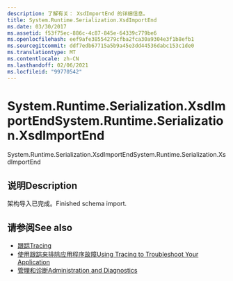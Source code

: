 ```yaml
---
description: 了解有关： XsdImportEnd 的详细信息。
title: System.Runtime.Serialization.XsdImportEnd
ms.date: 03/30/2017
ms.assetid: f53f75ec-886c-4c87-845e-64339c779be6
ms.openlocfilehash: eef9afe38554279cfba2fca30a9304e3f1b8efb1
ms.sourcegitcommit: ddf7edb67715a5b9a45e3dd44536dabc153c1de0
ms.translationtype: MT
ms.contentlocale: zh-CN
ms.lasthandoff: 02/06/2021
ms.locfileid: "99770542"
---
```

# <a name="systemruntimeserializationxsdimportend"></a><span data-ttu-id="6c2bc-103">System.Runtime.Serialization.XsdImportEnd</span><span class="sxs-lookup"><span data-stu-id="6c2bc-103">System.Runtime.Serialization.XsdImportEnd</span></span>

<span data-ttu-id="6c2bc-104">System.Runtime.Serialization.XsdImportEnd</span><span class="sxs-lookup"><span data-stu-id="6c2bc-104">System.Runtime.Serialization.XsdImportEnd</span></span>  
  
## <a name="description"></a><span data-ttu-id="6c2bc-105">说明</span><span class="sxs-lookup"><span data-stu-id="6c2bc-105">Description</span></span>  

 <span data-ttu-id="6c2bc-106">架构导入已完成。</span><span class="sxs-lookup"><span data-stu-id="6c2bc-106">Finished schema import.</span></span>  
  
## <a name="see-also"></a><span data-ttu-id="6c2bc-107">请参阅</span><span class="sxs-lookup"><span data-stu-id="6c2bc-107">See also</span></span>

- [<span data-ttu-id="6c2bc-108">跟踪</span><span class="sxs-lookup"><span data-stu-id="6c2bc-108">Tracing</span></span>](index.md)
- [<span data-ttu-id="6c2bc-109">使用跟踪来排除应用程序故障</span><span class="sxs-lookup"><span data-stu-id="6c2bc-109">Using Tracing to Troubleshoot Your Application</span></span>](using-tracing-to-troubleshoot-your-application.md)
- [<span data-ttu-id="6c2bc-110">管理和诊断</span><span class="sxs-lookup"><span data-stu-id="6c2bc-110">Administration and Diagnostics</span></span>](../index.md)
